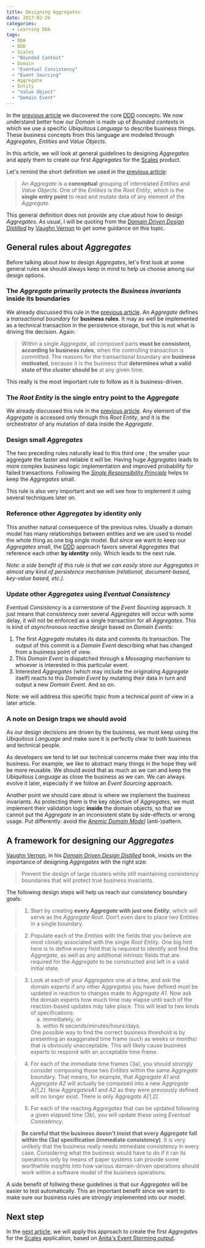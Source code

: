 ```yaml
---
title: Designing Aggregates
date: 2017-02-26
categories:
  - Learning DDA
tags:
  - DDA
  - DDD
  - Scales
  - "Bounded Context"
  - Domain
  - "Eventual Consistency"
  - "Event Sourcing"
  - Aggregate
  - Entity
  - "Value Object"
  - "Domain Event"
---
```


In the [previous article][] we discovered the core [DDD][Domain-Driven Design] concepts. We now understand better how our *Domain* is made up of *Bounded contexts* in which we use a specific *Ubiquitous Language* to describe business things. These business concepts from this language are modeled through *Aggregates*, *Entities* and *Value Objects*.

In this article, we will look at general guidelines to designing *Aggregates* and apply them to create our first *Aggregates* for the [Scales][] product.

[Domain-Driven Design]: https://en.wikipedia.org/wiki/Domain-driven_design
[previous article]: /2017/02/22/Digging-into-core-DDD-concepts/
[Scales]: /products/scales

<!-- more -->

Let's remind the short definition we used in the [previous article][]:
> An *Aggregate* is a **conceptual** grouping of interrelated *Entities* and *Value Objects*. One of the *Entities* is the *Root Entity*, which is the **single entry point** to read and mutate data of any element of the *Aggregate*.

This general definition does not provide any clue about how to design *Aggregates*. As usual, I will be quoting from the *[Domain Driven Design Distilled][dddd-book]* by [Vaughn Vernon][] to get some guidance on this topic.

[Vaughn Vernon]: http://vaughnvernon.co
[dddd-book]: http://amzn.com/0134434420
[dddd-summary-pdf]: /assets/DDD-Distilled-Summary.pdf



## General rules about *Aggregates*

Before talking about *how* to design *Aggregates*, let's first look at some general rules we should always keep in mind to help us choose among our design options.

### The *Aggregate* primarily protects the *Business invariants* inside its boundaries

We already discussed this rule in the [previous article](/2017/02/22/Digging-into-core-DDD-concepts/#Consolidating-the-Aggregate-concept). An *Aggregate* defines a *transactional boundary* for **business rules**. It may as well be implemented as a technical transaction in the persistence storage, but this is not what is driving the decision. Again:
> Within a single *Aggregate*, all composed parts **must be consistent, according to business rules**, when the controlling transaction is committed. The reasons for the transactional boundary are **business motivated**, because it is the business that **determines what a valid state of the cluster should be** at any given time.

This really is the most important rule to follow as it is business-driven.

### The *Root Entity* is the single entry point to the *Aggregate*

We already discussed this rule in the [previous article](/2017/02/22/Digging-into-core-DDD-concepts/#Root-Entity). Any element of the *Aggregate* is accessed only through this *Root Entity*, and it is the orchestrator of any mutation of data inside the *Aggregate*.

### Design small *Aggregates*

The two preceding rules naturally lead to this third one ; the smaller your aggregate the faster and reliable it will be. Having huge *Aggregates* leads to more complex business logic implementation and improved probability for failed transactions. Following the [*Single Responsibility Principle*](https://en.wikipedia.org/wiki/Single_responsibility_principle) helps to keep the *Aggregates* small.

This rule is also very important and we will see how to implement it using several techniques later on.

### Reference other *Aggregates* by **identity only**

This another natural consequence of the previous rules. Usually a domain model has many relationships between entities and we are used to model the whole thing as one big single model. But since we want to keep our *Aggregates* small, the [DDD][Domain-Driven Design] approach favors several *Aggregates* that reference each other **by identity** only. Which leads to the next rule.

*Note: a side benefit of this rule is that we can easily store our *Aggregates* in almost any kind of persistence mechanism (relational, document-based, key-value based, etc.).*

### Update other *Aggregates* using *Eventual Consistency*

*Eventual Consistency* is a cornerstone of the *Event Sourcing* approach. It just means that consistency over several *Aggregates* will occur with some delay, it will not be enforced as a single transaction for all *Aggregates*. This is kind of *asynchronous reactive design* based on *Domain Events*:
1. The first *Aggregate* mutates its data and commits its transaction. The output of this commit is a *Domain Event* describing what has changed from a business point of view.
2. This *Domain Event* is dispatched through a *Messaging mechanism* to whoever is interested in this particular event.
3. Interested *Aggregates* (which may include the originating *Aggregate* itself) reacts to this *Domain Event* by mutating their data in turn and output a new *Domain Event*. And so on.

Note: we will address this specific topic from a technical point of view in a later article.

### A note on Design traps we should avoid

As our design decisions are driven by the business, we must keep using the *Ubiquitous Language* and make sure it is perfectly clear to both business and technical people.

As developers we tend to let our technical concerns make their way into the business. For example, we like to abstract many things in the hope they will be more reusable. We should avoid that as much as we can and keep the *Ubiquitous Language* as close the business as we can. We can always evolve it later, especially if we follow an *Event Sourcing* approach.

Another point we should care about is where we implement the business invariants. As protecting them is the key objective of *Aggregates*, we must implement their validation logic **inside** the domain objects, so that we cannot put the *Aggregate* in an inconsistent state by side-effects or wrong usage. Put differently: avoid the *[Anemic Domain Model](http://www.martinfowler.com/bliki/AnemicDomainModel.html)* (anti-)pattern.



## A framework for designing our *Aggregates*

[Vaughn Vernon][], in his *[Domain Driven Design Distilled][dddd-book]* book, insists on the importance of designing *Aggregates* with the right size:
> Prevent the design of large clusters while still maintaining consistency boundaries that will protect true business invariants.

The following design steps will help us reach our consistency boundary goals:

>  1. Start by creating **every *Aggregate* with just one *Entity***, which will serve as the *Aggregate Root*. Don’t even dare to place two Entities in a single boundary.
  
>  2. Populate each of the *Entities* with the fields that you believe are most closely associated with the single *Root Entity*. One big hint here is to define every field that is required to identify and find the *Aggregate*, as well as any additional intrinsic fields that are required for the *Aggregate* to be constructed and left in a valid initial state.

>  3. Look at each of your *Aggregates* one at a time, and ask the domain experts if any other *Aggregates* you have defined must be updated in reaction to changes made to *Aggregate A1*. Now ask the domain experts how much time may elapse until each of the reaction-based updates may take place. This will lead to two kinds of specifications:  
>  &nbsp;&nbsp;&nbsp; a. immediately, or  
>  &nbsp;&nbsp;&nbsp; b. within N seconds/minutes/hours/days.  
>  One possible way to find the correct business threshold is by presenting an exaggerated time frame (such as weeks or months) that is obviously unacceptable. This will likely cause business experts to respond with an acceptable time frame.

>  4. For each of the immediate time frames (3a), you should strongly consider composing those two *Entities* within the same *Aggregate* boundary. That means, for example, that *Aggregate A1* and *Aggregate A2* will actually be composed into a new *Aggregate A[1,2]*. Now *AggregatesA1* and *A2* as they were previously defined will no longer exist. There is only *Aggregate A[1,2]*.
  
>  5. For each of the reacting *Aggregates* that can be updated following a given elapsed time (3b), you will update these using *Eventual Consistency*.

> **Be careful that the business doesn’t insist that every *Aggregate* fall within the (3a) specification (immediate consistency)**. It is very unlikely that the business really needs immediate consistency in every case. Considering what the business would have to do if it ran its operations only by means of paper systems can provide some worthwhile insights into how various domain-driven operations should work within a software model of the business operations.

A side benefit of follwing these guidelines is that our *Aggregates* will be easier to test automatically. This an important benefit since we want to make sure our business rules are strongly implemented into our model.



## Next step

In the [next article](/2017/03/08/The-Scales-Aggregates/), we will apply this approach to create the first *Aggregates* for the [Scales][] application, based on [Anita's Event Storming output](/2017/02/21/Event-Storming-Anitas-scenarios/).